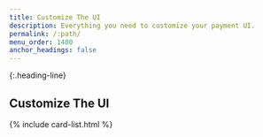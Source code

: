 ```yaml
---
title: Customize The UI
description: Everything you need to customize your payment UI.
permalink: /:path/
menu_order: 1400
anchor_headings: false
---
```


{:.heading-line}

## Customize The UI

{% include card-list.html %}
